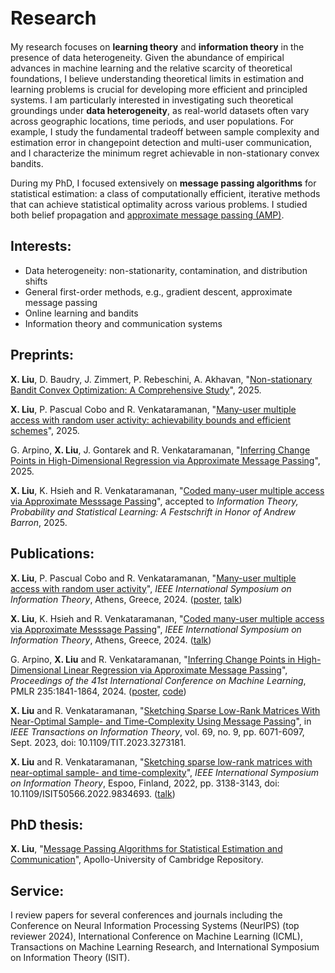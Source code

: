 <h1 style="font-size:30px">Research</h1>

My research focuses on **learning theory** and **information theory** in the presence of data heterogeneity. Given the abundance of empirical advances in machine learning and the relative scarcity of theoretical foundations, I believe understanding theoretical limits in estimation and learning problems is crucial for developing more efficient and principled systems. I am particularly interested in investigating such theoretical groundings under **data heterogeneity**, as real-world datasets often vary across geographic locations, time periods, and user populations. For example, I study the fundamental tradeoff between sample complexity and estimation error in changepoint detection and multi-user communication, and I characterize the minimum regret achievable in non-stationary convex bandits.

During my PhD, I focused extensively on **message passing algorithms** for statistical estimation: a class of computationally efficient, iterative methods that can achieve statistical optimality across various problems. I studied both belief propagation and [approximate message passing (AMP)](https://ieeexplore.ieee.org/document/9785928).

## Interests:
- Data heterogeneity: non-stationarity, contamination, and distribution shifts
- General first-order methods, e.g., gradient descent, approximate message passing
- Online learning and bandits
- Information theory and communication systems

## Preprints:
**X. Liu**, D. Baudry, J. Zimmert, P. Rebeschini, A. Akhavan, "[Non-stationary Bandit Convex Optimization: A Comprehensive Study](https://arxiv.org/abs/2506.02980)", 2025.

**X. Liu**, P. Pascual Cobo and R. Venkataramanan, "[Many-user multiple access with random user activity: achievability bounds and efficient schemes](https://arxiv.org/abs/2412.01511)", 2025.

G. Arpino, **X. Liu**, J. Gontarek and R. Venkataramanan, "[Inferring Change Points in High-Dimensional Regression via Approximate Message Passing](https://arxiv.org/abs/2404.07864)", 2025.

**X. Liu**, K. Hsieh and R. Venkataramanan, "[Coded many-user multiple access via Approximate Messsage Passing](https://arxiv.org/abs/2402.05625)", accepted to *Information Theory, Probability and Statistical Learning: A Festschrift in Honor of Andrew Barron*, 2025.

## Publications:
**X. Liu**, P. Pascual Cobo and R. Venkataramanan, "[Many-user multiple access with random user activity](https://ieeexplore.ieee.org/abstract/document/10619669)", *IEEE International Symposium on Information Theory*, Athens, Greece, 2024. ([poster](ESIT_GMAC_poster_final.pdf), [talk](RA_isit2024(17mins).pdf))

**X. Liu**, K. Hsieh and R. Venkataramanan, "[Coded many-user multiple access via Approximate Messsage Passing](https://ieeexplore.ieee.org/abstract/document/10619478)", *IEEE International Symposium on Information Theory*, Athens, Greece, 2024. ([talk](CDMA_isit2024(17mins).pdf))

G. Arpino, **X. Liu** and R. Venkataramanan, "[Inferring Change Points in High-Dimensional Linear Regression via Approximate Message Passing](https://proceedings.mlr.press/v235/arpino24a.html)", *Proceedings of the 41st International Conference on Machine Learning*, PMLR 235:1841-1864, 2024. ([poster](changepoints_poster.pdf), [code](https://github.com/gabrielarpino/AMP_chgpt_lin_reg))

**X. Liu** and R. Venkataramanan, "[Sketching Sparse Low-Rank Matrices With Near-Optimal Sample- and Time-Complexity Using Message Passing](https://ieeexplore.ieee.org/document/10120641)", in *IEEE Transactions on Information Theory*, vol. 69, no. 9, pp. 6071-6097, Sept. 2023, doi: 10.1109/TIT.2023.3273181.

**X. Liu** and R. Venkataramanan, "[Sketching sparse low-rank matrices with near-optimal sample- and time-complexity](https://ieeexplore.ieee.org/document/9834693)", *IEEE International Symposium on Information Theory*, Espoo, Finland, 2022, pp. 3138-3143, doi: 10.1109/ISIT50566.2022.9834693. (<a href="/ISIT_talk_Shirley_Liu_website_version.pdf">talk</a>) 

## PhD thesis:
**X. Liu**, "[Message Passing Algorithms for Statistical Estimation and Communication](https://doi.org/10.17863/CAM.112616)", Apollo-University of Cambridge Repository.

## Service:
I review papers for several conferences and journals including the Conference on Neural Information Processing Systems (NeurIPS) (top reviewer 2024), International Conference on Machine Learning (ICML), Transactions on Machine Learning Research, and International Symposium on Information Theory (ISIT).

